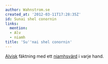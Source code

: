 ```yaml
---
author: Wahnstrom.se
created_at: '2012-03-11T17:28:35Z'
id: Sunai shel conornin
links:
  mention:
  - Alv
  - niamh
title: 'Su''nai shel conornin'
---
```


[Alvisk] fäktning med ett [niamhsvärd] i varje hand.

  [Alvisk]: Alv
  [niamhsvärd]: niamh